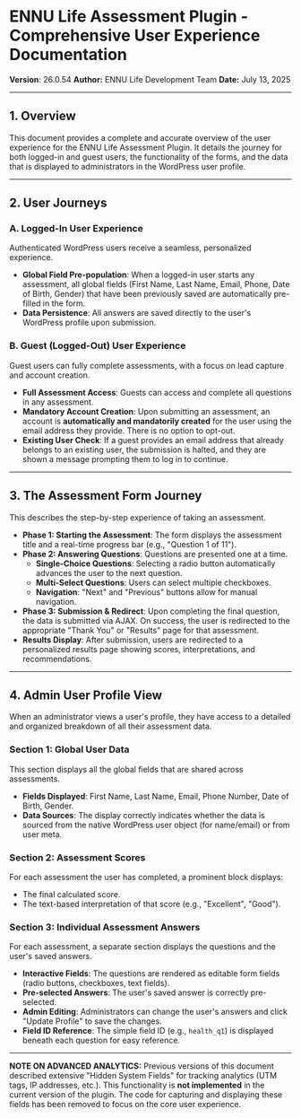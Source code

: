 # ENNU Life Assessment Plugin - Comprehensive User Experience Documentation

**Version**: 26.0.54
**Author:** ENNU Life Development Team
**Date:** July 13, 2025

---

## 1. Overview

This document provides a complete and accurate overview of the user experience for the ENNU Life Assessment Plugin. It details the journey for both logged-in and guest users, the functionality of the forms, and the data that is displayed to administrators in the WordPress user profile.

---

## 2. User Journeys

### A. Logged-In User Experience

Authenticated WordPress users receive a seamless, personalized experience.

*   **Global Field Pre-population**: When a logged-in user starts any assessment, all global fields (First Name, Last Name, Email, Phone, Date of Birth, Gender) that have been previously saved are automatically pre-filled in the form.
*   **Data Persistence**: All answers are saved directly to the user's WordPress profile upon submission.

### B. Guest (Logged-Out) User Experience

Guest users can fully complete assessments, with a focus on lead capture and account creation.

*   **Full Assessment Access**: Guests can access and complete all questions in any assessment.
*   **Mandatory Account Creation**: Upon submitting an assessment, an account is **automatically and mandatorily created** for the user using the email address they provide. There is no option to opt-out.
*   **Existing User Check**: If a guest provides an email address that already belongs to an existing user, the submission is halted, and they are shown a message prompting them to log in to continue.

---

## 3. The Assessment Form Journey

This describes the step-by-step experience of taking an assessment.

*   **Phase 1: Starting the Assessment**: The form displays the assessment title and a real-time progress bar (e.g., "Question 1 of 11").
*   **Phase 2: Answering Questions**: Questions are presented one at a time.
    *   **Single-Choice Questions**: Selecting a radio button automatically advances the user to the next question.
    *   **Multi-Select Questions**: Users can select multiple checkboxes.
    *   **Navigation**: "Next" and "Previous" buttons allow for manual navigation.
*   **Phase 3: Submission & Redirect**: Upon completing the final question, the data is submitted via AJAX. On success, the user is redirected to the appropriate "Thank You" or "Results" page for that assessment.
*   **Results Display**: After submission, users are redirected to a personalized results page showing scores, interpretations, and recommendations.

---

## 4. Admin User Profile View

When an administrator views a user's profile, they have access to a detailed and organized breakdown of all their assessment data.

### Section 1: Global User Data

This section displays all the global fields that are shared across assessments.

*   **Fields Displayed**: First Name, Last Name, Email, Phone Number, Date of Birth, Gender.
*   **Data Sources**: The display correctly indicates whether the data is sourced from the native WordPress user object (for name/email) or from user meta.

### Section 2: Assessment Scores

For each assessment the user has completed, a prominent block displays:

*   The final calculated score.
*   The text-based interpretation of that score (e.g., "Excellent", "Good").

### Section 3: Individual Assessment Answers

For each assessment, a separate section displays the questions and the user's saved answers.

*   **Interactive Fields**: The questions are rendered as editable form fields (radio buttons, checkboxes, text fields).
*   **Pre-selected Answers**: The user's saved answer is correctly pre-selected.
*   **Admin Editing**: Administrators can change the user's answers and click "Update Profile" to save the changes.
*   **Field ID Reference**: The simple field ID (e.g., `health_q1`) is displayed beneath each question for easy reference.

---

**NOTE ON ADVANCED ANALYTICS:** Previous versions of this document described extensive "Hidden System Fields" for tracking analytics (UTM tags, IP addresses, etc.). This functionality is **not implemented** in the current version of the plugin. The code for capturing and displaying these fields has been removed to focus on the core user experience.

